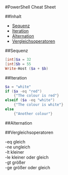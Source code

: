 #PowerShell Cheat Sheet

##Inhalt
- [Sequenz](#sequenz)
- [Iteration](#iteration)
- [Alternation](#alternation)
- [Vergleichsoperatoren](#vergleichsoperatoren)

##Sequenz
``` powershell
[int]$a = 32
[int]$b = 55
Write-Host ($a + $b)
```

##Iteration
``` powershell
$a = "white"
if ($a -eq "red")
	{"The colour is red"}
elseif ($a -eq "white")
	{"The colour is white"}
else
	{"Another colour"}
```

##Alternation

##Vergleichsoperatoren

-eq	gleich<br />
-ne	ungleich<br />
-lt	kleiner<br />
-le	kleiner oder gleich<br />
-gt	größer<br />
-ge	größer oder gleich<br />
